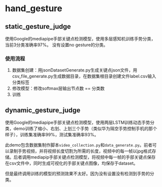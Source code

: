 # hand_gesture
## static_gesture_judge
使用Google的mediapipe手部关键点检测模型，使用多层感知机训练手势分类，当前3分类准确率97%。
没有设置no gesture的分类。

### 使用流程
1. 数据集创建：用jsonDatasetGenerate.py生成关键点json文件，用csv_file_generate.py生成数据目录，在数据集根目录创建文件label.csv输入分类标签
2. 修改模型：修改softmax层输出节点数 == 分类数
3. 训练

## dynamic_gesture_judge

使用Google的mediapipe手部关键点检测模型，使用两层LSTM训练动态手势分类，demo训练了缩小、右划、上划三个手势（类似华为隔空手势控制手机的那个样子），训练集准确率99%，测试集准确率93%。

此demo包含数据集制作脚本`video_collection.py`和`data_generate.py`。前者可以录制手势视频，并将视频长度切割为所需的长度，视频中的每一帧以jpg格式存储。后者调用mediapip手部关键点检测模型，将视频中每一帧的手部关键点保存在csv文件中，同时生成可视化的手部关键点图像，均保存于dataset。

但是最终调用训练的模型的预测效果不太好。因为没有设置没有检测到手势的分类。



